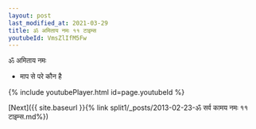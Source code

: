 ```yaml
---
layout: post
last_modified_at: 2021-03-29
title: ॐ अमिताय नमः ११ टाइम्स
youtubeId: VmsZlIfM5Fw
---
```

 
 
 ॐ अमिताय नमः  
 
 -  माप से परे कौन है 
 
  
 
  
 
 
 
 
 
 


{% include youtubePlayer.html id=page.youtubeId %}
 
[Next]({{ site.baseurl }}{% link  split1/_posts/2013-02-23-ॐ सर्व कामय नमः ११ टाइम्स.md%})
 
